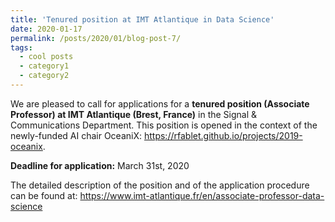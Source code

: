```yaml
---
title: 'Tenured position at IMT Atlantique in Data Science'
date: 2020-01-17
permalink: /posts/2020/01/blog-post-7/
tags:
  - cool posts
  - category1
  - category2
---
```


We are pleased to call for applications for a **tenured position (Associate Professor) at IMT Atlantique (Brest, France)** 
in the Signal & Communications Department. This position is opened in the context of the newly-funded AI chair OceaniX:
https://rfablet.github.io/projects/2019-oceanix.


**Deadline for application:** March 31st, 2020

The detailed description of the position and of the application procedure can be found at:
https://www.imt-atlantique.fr/en/associate-professor-data-science
